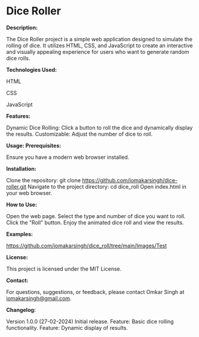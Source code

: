 # Dice Roller


**Description:**


The Dice Roller project is a simple web application designed to simulate the rolling of dice. It utilizes HTML, CSS, and JavaScript to create an interactive and visually appealing experience for users who want to generate random dice rolls.

**Technologies Used:**


HTML

CSS

JavaScript

**Features:**


Dynamic Dice Rolling: Click a button to roll the dice and dynamically display the results.
Customizable: Adjust the number of dice to roll.

**Usage:
Prerequisites:**


Ensure you have a modern web browser installed.

**Installation:**


Clone the repository: git clone https://github.com/iomakarsingh/dice-roller.git
Navigate to the project directory: cd dice_roll
Open index.html in your web browser.

**How to Use:**


Open the web page.
Select the type and number of dice you want to roll.
Click the "Roll" button.
Enjoy the animated dice roll and view the results.


**Examples:**


https://github.com/iomakarsingh/dice_roll/tree/main/Images/Test

**License:**


This project is licensed under the MIT License.

**Contact:**

For questions, suggestions, or feedback, please contact Omkar Singh at iomakarsingh@gmail.com.

**Changelog:**


Version 1.0.0 (27-02-2024)
Initial release.
Feature: Basic dice rolling functionality.
Feature: Dynamic display of results.

